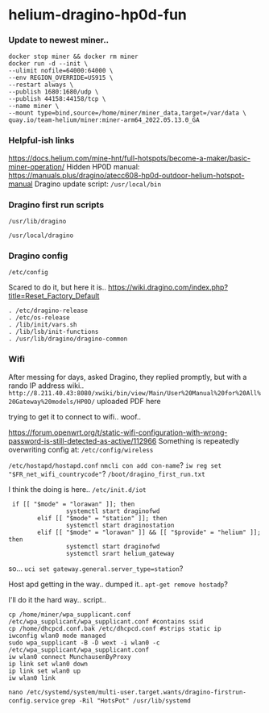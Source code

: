# helium-dragino-hp0d-fun

### Update to newest miner..
```
docker stop miner && docker rm miner
docker run -d --init \
--ulimit nofile=64000:64000 \
--env REGION_OVERRIDE=US915 \
--restart always \
--publish 1680:1680/udp \
--publish 44158:44158/tcp \
--name miner \
--mount type=bind,source=/home/miner/miner_data,target=/var/data \
quay.io/team-helium/miner:miner-arm64_2022.05.13.0_GA
```

### Helpful-ish links
https://docs.helium.com/mine-hnt/full-hotspots/become-a-maker/basic-miner-operation/
Hidden HP0D manual: https://manuals.plus/dragino/atecc608-hp0d-outdoor-helium-hotspot-manual
Dragino update script: `/usr/local/bin`

### Dragino first run scripts
`/usr/lib/dragino`

`/usr/local/dragino`

### Dragino config
`/etc/config`

Scared to do it, but here it is..
https://wiki.dragino.com/index.php?title=Reset_Factory_Default

```
. /etc/dragino-release
. /etc/os-release
. /lib/init/vars.sh
. /lib/lsb/init-functions
. /usr/lib/dragino/dragino-common
```
### Wifi
After messing for days, asked Dragino, they replied promptly, but with a rando IP address wiki..
`http://8.211.40.43:8080/xwiki/bin/view/Main/User%20Manual%20for%20All%20Gateway%20models/HP0D/`
uploaded PDF here


trying to get it to connect to wifi.. woof..

https://forum.openwrt.org/t/static-wifi-configuration-with-wrong-password-is-still-detected-as-active/112966
Something is repeatedly overwriting config at:
`/etc/config/wireless`

`/etc/hostapd/hostapd.conf`
`nmcli con add con-name`?
`iw reg set "$FR_net_wifi_countrycode"`?
`/boot/dragino_first_run.txt`

I think the doing is here.. 
`/etc/init.d/iot`
```
 if [[ "$mode" = "lorawan" ]]; then
                systemctl start draginofwd
        elif [[ "$mode" = "station" ]]; then
                systemctl start draginostation
        elif [[ "$mode" = "lorawan" ]] && [[ "$provide" = "helium" ]]; then
                systemctl start draginofwd
                systemctl srart helium_gateway
```
so...
`uci set gateway.general.server_type=station`?

Host apd getting in the way.. dumped it.. 
`apt-get remove hostadp`?

I'll do it the hard way.. script..
```
cp /home/miner/wpa_supplicant.conf /etc/wpa_supplicant/wpa_supplicant.conf #contains ssid
cp /home/dhcpcd.conf.bak /etc/dhcpcd.conf #strips static ip
iwconfig wlan0 mode managed
sudo wpa_supplicant -B -D wext -i wlan0 -c /etc/wpa_supplicant/wpa_supplicant.conf
iw wlan0 connect MunchausenByProxy
ip link set wlan0 down
ip link set wlan0 up
iw wlan0 link
```


`nano /etc/systemd/system/multi-user.target.wants/dragino-firstrun-config.service`
`grep -Ril "HotsPot" /usr/lib/systemd`


